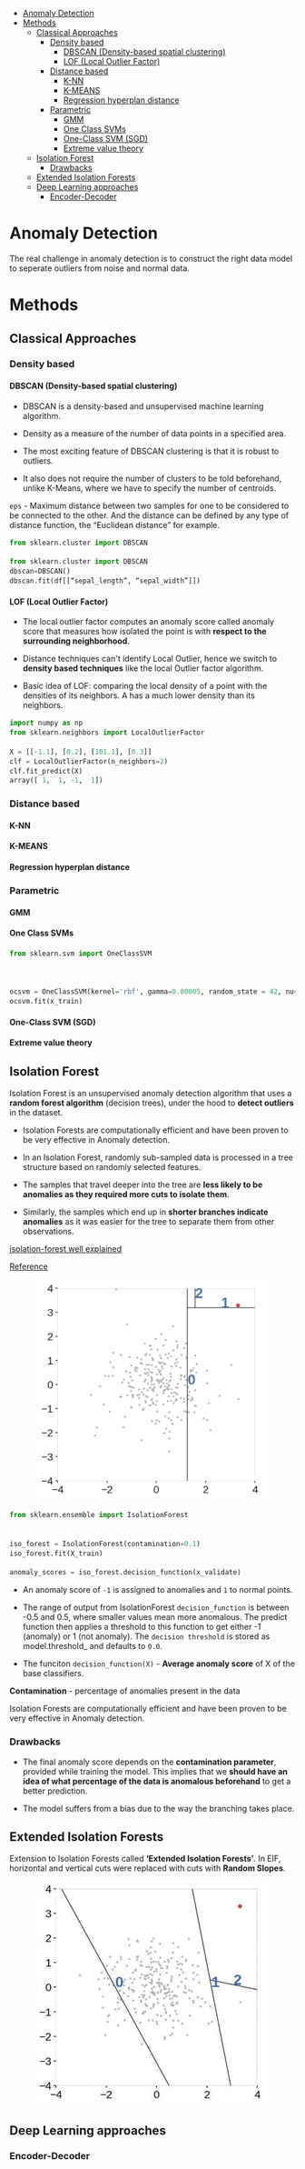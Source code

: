 <!--ts-->
   * [Anomaly Detection](#anomaly-detection)
   * [Methods](#methods)
      * [Classical Approaches](#classical-approaches)
         * [Density based](#density-based)
            * [DBSCAN (Density-based spatial clustering)](#dbscan-density-based-spatial-clustering)
            * [LOF (Local Outlier Factor)](#lof-local-outlier-factor)
         * [Distance based](#distance-based)
            * [K-NN](#k-nn)
            * [K-MEANS](#k-means)
            * [Regression hyperplan distance](#regression-hyperplan-distance)
         * [Parametric](#parametric)
            * [GMM](#gmm)
            * [One Class SVMs](#one-class-svms)
            * [One-Class SVM (SGD)](#one-class-svm-sgd)
            * [Extreme value theory](#extreme-value-theory)
      * [Isolation Forest](#isolation-forest)
         * [Drawbacks](#drawbacks)
      * [Extended Isolation Forests](#extended-isolation-forests)
      * [Deep Learning approaches](#deep-learning-approaches)
         * [Encoder-Decoder](#encoder-decoder)

<!-- Added by: gil_diy, at: Sun 17 Apr 2022 18:01:26 IDT -->

<!--te-->

# Anomaly Detection

The real challenge in anomaly detection is to construct the right data model to seperate outliers from noise and normal data.


# Methods

## Classical Approaches
### Density based

#### DBSCAN (Density-based spatial clustering)

* DBSCAN is a density-based and unsupervised machine learning algorithm.

* Density as a measure of the number of data points in a specified area. 

* The most exciting feature of DBSCAN clustering is that it is robust to outliers.

* It also does not require the number of clusters to be told beforehand, unlike K-Means, where we have to specify the number of centroids.

`eps` - Maximum distance between two samples for one to be considered to be connected to the other.
And the distance can be defined by any type of distance function, the “Euclidean distance” for example.


```python
from sklearn.cluster import DBSCAN

from sklearn.cluster import DBSCAN
dbscan=DBSCAN()
dbscan.fit(df[[“sepal_length”, “sepal_width”]])

```
#### LOF (Local Outlier Factor)

* The local outlier factor computes an anomaly score called anomaly score that measures how isolated the point is with **respect to the surrounding neighborhood**.

* Distance techniques can't identify Local Outlier, hence we switch to **density based techniques**
like the local Outlier factor algorithm.

* Basic idea of LOF: comparing the local density of a point with the densities of its neighbors. A has a much lower density than its neighbors.


```python
import numpy as np
from sklearn.neighbors import LocalOutlierFactor

X = [[-1.1], [0.2], [101.1], [0.3]]
clf = LocalOutlierFactor(n_neighbors=2)
clf.fit_predict(X)
array([ 1,  1, -1,  1])
```

### Distance based

#### K-NN

#### K-MEANS

#### Regression hyperplan distance

### Parametric

#### GMM

#### One Class SVMs

```python
from sklearn.svm import OneClassSVM



ocsvm = OneClassSVM(kernel='rbf', gamma=0.00005, random_state = 42, nu=0.1)
ocsvm.fit(x_train)
```

#### One-Class SVM (SGD)

#### Extreme value theory



## Isolation Forest

Isolation Forest is an unsupervised anomaly detection algorithm that uses a **random forest algorithm** (decision trees), under the hood to **detect outliers** in the dataset. 

* Isolation Forests are computationally efficient and have been proven to be very effective in Anomaly detection.

* In an Isolation Forest, randomly sub-sampled data is processed in a tree structure based on randomly selected features.

* The samples that travel deeper into the tree are **less likely to be anomalies as they required more cuts to isolate them**.

* Similarly, the samples which end up in **shorter branches indicate anomalies** as it was easier for the tree to separate them from other observations.

[isolation-forest well explained](https://towardsdatascience.com/isolation-forest-the-anomaly-detection-algorithm-any-data-scientist-should-know-1a99622eec2d)

[Reference]([Link](https://youtu.be/qNDcPUeCEPI))

<p align="center">
  <img width="400" src="images/anomaly-detection/Isolation_Forest.png" title="Look into the image">
</p>

```python
from sklearn.ensemble import IsolationForest


iso_forest = IsolationForest(contamination=0.1)
iso_forest.fit(X_train)

anomaly_scores = iso_forest.decision_function(x_validate)
```

* An anomaly score of `-1` is assigned to anomalies and `1` to normal points.

* The range of output from  IsolationForest `decision_function` is between -0.5 and 0.5, where smaller values mean more anomalous. The predict function then applies a threshold to this function to get either -1 (anomaly) or 1 (not anomaly). 
The `decision threshold` is stored as model.threshold_ and defaults to `0.0`.

* The funciton `decision_function(X)` - **Average anomaly score** of X of the base classifiers.

**Contamination** - percentage of anomalies present in the data

Isolation Forests are computationally efficient and have been proven to be very effective in Anomaly detection.

### Drawbacks

* The final anomaly score depends on the **contamination parameter**, provided while training the model. This implies that we **should have an idea of what percentage of the data is anomalous beforehand** to get a better prediction.

* The model suffers from a bias due to the way the branching takes place.

## Extended Isolation Forests

Extension to Isolation Forests called **‘Extended Isolation Forests’**. In EIF, horizontal and vertical cuts were replaced with cuts with **Random Slopes**.

<p align="center">
  <img width="400" src="images/anomaly-detection/extended_Isolation_forests.png" title="Look into the image">
</p>


## Deep Learning approaches

### Encoder-Decoder

### 